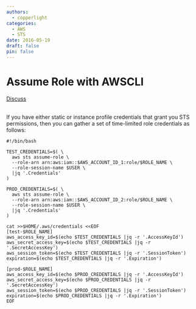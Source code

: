 ```yaml
---
authors:
  - copperlight
categories:
  - AWS
  - STS
date: 2016-05-19
draft: false
pin: false
---
```


# Assume Role with AWSCLI

<div class="meta">
  <span class="discuss"><a class="github-button" href="https://github.com/copperlight/copperlight.github.io/issues" data-icon="octicon-issue-opened" aria-label="Discuss copperlight/copperlight.github.io on GitHub">Discuss</a></span>
</div><br/>

If you have either static or instance profile credentials that grant you STS permissions, then you
can gather a set of time-limited role credentials as follows:

```
#!/bin/bash

TEST_CREDENTIALS=$( \
  aws sts assume-role \
  --role-arn arn:aws:iam::$AWS_ACCOUNT_ID_1:role/$ROLE_NAME \
  --role-session-name $USER \
  |jq '.Credentials'
)

PROD_CREDENTIALS=$( \
  aws sts assume-role \
  --role-arn arn:aws:iam::$AWS_ACCOUNT_ID_2:role/$ROLE_NAME \
  --role-session-name $USER \
  |jq '.Credentials'
)

cat >>$HOME/.aws/credentials <<EOF
[test-$ROLE_NAME]
aws_access_key_id=$(echo $TEST_CREDENTIALS |jq -r '.AccessKeyId')
aws_secret_access_key=$(echo $TEST_CREDENTIALS |jq -r '.SecretAccessKey')
aws_session_token=$(echo $TEST_CREDENTIALS |jq -r '.SessionToken')
expiration=$(echo $TEST_CREDENTIALS |jq -r '.Expiration')

[prod-$ROLE_NAME]
aws_access_key_id=$(echo $PROD_CREDENTIALS |jq -r '.AccessKeyId')
aws_secret_access_key=$(echo $PROD_CREDENTIALS |jq -r '.SecretAccessKey')
aws_session_token=$(echo $PROD_CREDENTIALS |jq -r '.SessionToken')
expiration=$(echo $PROD_CREDENTIALS |jq -r '.Expiration')
EOF
```
